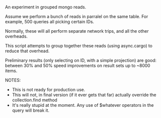 An experiment in grouped mongo reads.

Assume we perform a bunch of reads in parralel on the same table. For example, 500 queries all picking certain IDs.

Normally, these will all perform separate network trips, and all the other overheads.

This script attempts to group together these reads (using async.cargo) to reduce that overhead.

Preliminary results (only selecting on ID, with a simple projection) are good: between 30% and 50% speed improvements on result sets up to ~8000 items.

NOTES:
 * This is not ready for production use.
 * This will not, in final version (if it ever gets that far) actually override the collection.find method
 * It's really stupid at the moment. Any use of $whatever operators in the query will break it.
